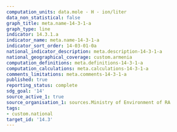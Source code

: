 ```yaml
---
computation_units: data.mole - H - ion/liter
data_non_statistical: false
graph_title: meta.name-14-3-1-a
graph_type: line
indicator: 14.3.1.a
indicator_name: meta.name-14-3-1-a
indicator_sort_order: 14-03-01-0a
national_indicator_description: meta.description-14-3-1-a
national_geographical_coverage: custom.armenia
computation_definitions: meta.definitions-14-3-1-a
computation_calculations: meta.calculations-14-3-1-a
comments_limitations: meta.comments-14-3-1-a
published: true
reporting_status: complete
sdg_goal: '14'
source_active_1: true
source_organisation_1: sources.Ministry of Environment of RA
tags:
- custom.national
target_id: '14.3'
---
```

